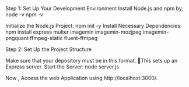 Step 1: Set Up Your Development Environment
Install Node.js and npm
by,       node -v
	npm -v

Initialize the Node.js Project:
npm init -y
Install Necessary Dependencies:
npm install express multer imagemin imagemin-mozjpeg imagemin-pngquant ffmpeg-static fluent-ffmpeg

Step 2: Set Up the Project Structure


Make sure that your depository must be in this format.
This sets up an Express server.
Start the Server:
node server.js
 
Now , Access the web Application using http://localhost:3000/.
